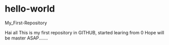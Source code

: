 # hello-world
My_First-Repository

Hai all
This is my first repository in GITHUB, started learing from 0
Hope will be master ASAP.......
